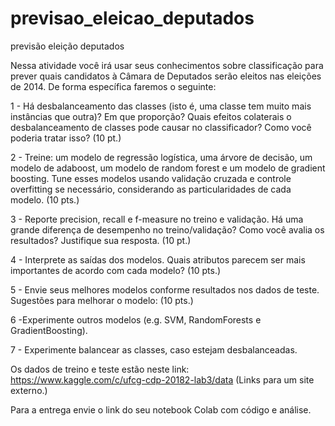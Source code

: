 # previsao_eleicao_deputados
previsão eleição deputados

Nessa atividade você irá usar seus conhecimentos sobre classificação para prever quais candidatos à Câmara de Deputados serão eleitos nas eleições de 2014. De forma específica faremos o seguinte:

1 - Há desbalanceamento das classes (isto é, uma classe tem muito mais instâncias que outra)? Em que proporção? Quais efeitos colaterais o desbalanceamento de classes pode causar no classificador? Como você poderia tratar isso? (10 pt.)

2 - Treine: um modelo de regressão logística, uma árvore de decisão, um modelo de adaboost, um modelo de random forest e um modelo de gradient boosting. Tune esses modelos usando validação cruzada e controle overfitting se necessário, considerando as particularidades de cada modelo.  (10 pts.)

3 - Reporte precision, recall e f-measure no treino e validação. Há uma grande diferença de desempenho no treino/validação? Como você avalia os resultados? Justifique sua resposta. (10 pt.)

4 - Interprete as saídas dos modelos. Quais atributos parecem ser mais importantes de acordo com cada modelo? (10 pts.)

5 - Envie seus melhores modelos conforme resultados nos dados de teste. Sugestões para melhorar o modelo: (10 pts.)

6 -Experimente outros modelos (e.g. SVM, RandomForests e GradientBoosting).

7 - Experimente balancear as classes,  caso estejam desbalanceadas.

Os dados de treino e teste estão neste link: https://www.kaggle.com/c/ufcg-cdp-20182-lab3/data (Links para um site externo.)

Para a entrega envie o link do seu notebook Colab com código e análise.